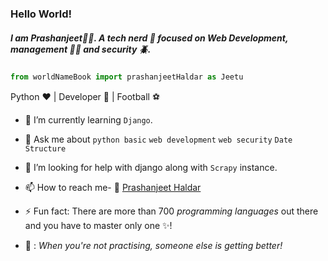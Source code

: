 ### Hello World! 
##### I am Prashanjeet:man_technologist:. A tech nerd :brain: focused on Web Development, management :mechanic: and security :beetle:.

```python
from worldNameBook import prashanjeetHaldar as Jeetu 
```

Python :heart: | Developer :muscle: | Football :soccer:



<!--
<img src="https://github.com/TheDudeThatCode/TheDudeThatCode/blob/master/Assets/Earth.gif" width="24px"> 
Here are some ideas to get you started:
- 🔭 I’m currently working on ...
- 🌱 I’m currently learning ...
- 👯 I’m looking to collaborate on ...
- 🤔 I’m looking for help with ...
- 💬 Ask me about ...
- 📫 How to reach me: ...
- 😄 Pronouns: ...
- ⚡ Fun fact: ...
-->


- 🌱 I’m currently learning `Django`.
- 💬 Ask me about `python basic` `web development` `web security` `Date Structure` 
- 🤔 I’m looking for help with django along with `Scrapy` instance.
- 📫 How to reach me- :link: [Prashanjeet Haldar](https://prashanjeet.com)
- ⚡ Fun fact: There are more than 700 _programming languages_ out there and you have to master only one :sparkles:!

 - :100: : _When you're not practising, someone else is getting better!_
